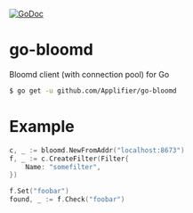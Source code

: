 [![GoDoc](https://godoc.org/github.com/Applifier/go-bloomd?status.svg)](http://godoc.org/github.com/Applifier/go-bloomd)

# go-bloomd

Bloomd client (with connection pool) for Go


```sh
$ go get -u github.com/Applifier/go-bloomd
```

# Example

```go
c, _ := bloomd.NewFromAddr("localhost:8673")
f, _ := c.CreateFilter(Filter{
	Name: "somefilter",
})

f.Set("foobar")
found, _ := f.Check("foobar")
```